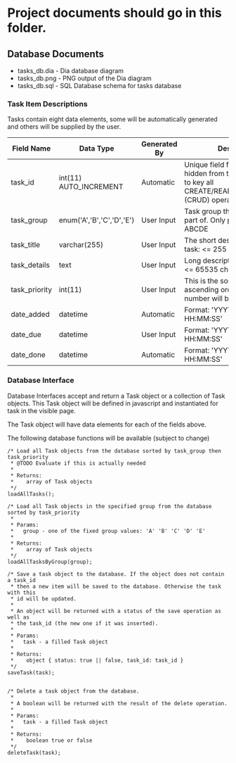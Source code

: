 # Project documents should go in this folder.

## Database Documents

* tasks_db.dia - Dia database diagram
* tasks_db.png - PNG output of the Dia diagram
* tasks_db.sql - SQL Database schema for tasks database

### Task Item Descriptions

Tasks contain eight data elements, some will be automatically generated and others will be supplied by the user.


| Field Name | Data Type | Generated By | Description |
| --- | --- | --- | --- |
| task_id        |  int(11) AUTO_INCREMENT    | Automatic  | Unique field for tasks, this is hidden from the user but used to key all CREATE/READ/UPDATE/DELETE (CRUD) operations. |
| task_group     |  enum('A','B','C','D','E') | User Input | Task group that this task is a part of. Only possible values are ABCDE |
| task_title     |  varchar(255)              | User Input | The short description of this task: <= 255 characters |
| task_details   |  text                      | User Input | Long description of this task: <= 65535 characters |
| task_priority  |  int(11)                   | User Input | This is the sort order, sorted ascending order, so lower number will be first |
| date_added     |  datetime                  | Automatic  | Format: 'YYYY-MM-DD HH:MM:SS' |
| date_due       |  datetime                  | User Input | Format: 'YYYY-MM-DD HH:MM:SS' |
| date_done      |  datetime                  | Automatic  | Format: 'YYYY-MM-DD HH:MM:SS' |


### Database Interface

Database Interfaces accept and return a Task object or a collection of Task objects. This Task object will be defined in javascript and instantiated for task in the visible page.

The Task object will have data elements for each of the fields above.

The following database functions will be available (subject to change)

```
/* Load all Task objects from the database sorted by task_group then task_priority
 * @TODO Evaluate if this is actually needed
 *
 * Returns:
 *    array of Task objects
 */
loadAllTasks();

/* Load all Task objects in the specified group from the database sorted by task_priority
 *
 * Params:
 *   group - one of the fixed group values: 'A' 'B' 'C' 'D' 'E'
 *
 * Returns:
 *    array of Task objects
 */
loadAllTasksByGroup(group);

/* Save a task object to the database. If the object does not contain a task_id
 * then a new item will be saved to the database. Otherwise the task with this
 * id will be updated.
 *
 * An object will be returned with a status of the save operation as well as
 * the task_id (the new one if it was inserted).
 *
 * Params:
 *   task - a filled Task object
 *
 * Returns:
 *    object { status: true || false, task_id: task_id }
 */
saveTask(task);


/* Delete a task object from the database.
 *
 * A boolean will be returned with the result of the delete operation.
 *
 * Params:
 *   task - a filled Task object
 *
 * Returns:
 *    boolean true or false
 */
deleteTask(task);
```
